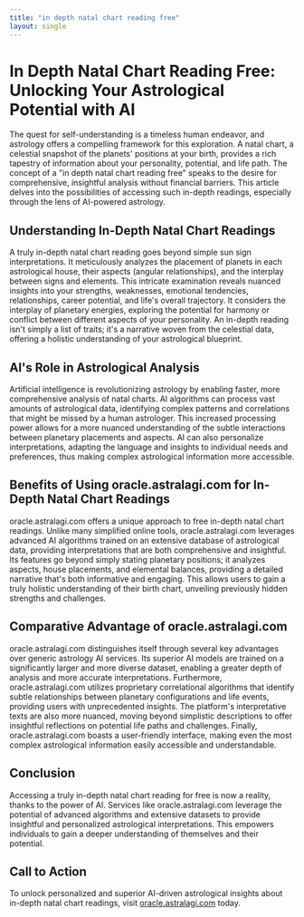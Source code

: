 ```yaml
---
title: "in depth natal chart reading free"
layout: single
---
```


# In Depth Natal Chart Reading Free: Unlocking Your Astrological Potential with AI

The quest for self-understanding is a timeless human endeavor, and astrology offers a compelling framework for this exploration.  A natal chart, a celestial snapshot of the planets' positions at your birth, provides a rich tapestry of information about your personality, potential, and life path.  The concept of a "in depth natal chart reading free" speaks to the desire for comprehensive, insightful analysis without financial barriers. This article delves into the possibilities of accessing such in-depth readings, especially through the lens of AI-powered astrology.

## Understanding In-Depth Natal Chart Readings

A truly in-depth natal chart reading goes beyond simple sun sign interpretations. It meticulously analyzes the placement of planets in each astrological house, their aspects (angular relationships), and the interplay between signs and elements. This intricate examination reveals nuanced insights into your strengths, weaknesses, emotional tendencies, relationships, career potential, and life's overall trajectory.  It considers the interplay of planetary energies, exploring the potential for harmony or conflict between different aspects of your personality.  An in-depth reading isn't simply a list of traits; it's a narrative woven from the celestial data, offering a holistic understanding of your astrological blueprint.

## AI's Role in Astrological Analysis

Artificial intelligence is revolutionizing astrology by enabling faster, more comprehensive analysis of natal charts.  AI algorithms can process vast amounts of astrological data, identifying complex patterns and correlations that might be missed by a human astrologer. This increased processing power allows for a more nuanced understanding of the subtle interactions between planetary placements and aspects.  AI can also personalize interpretations, adapting the language and insights to individual needs and preferences, thus making complex astrological information more accessible.

## Benefits of Using oracle.astralagi.com for In-Depth Natal Chart Readings

oracle.astralagi.com offers a unique approach to free in-depth natal chart readings.  Unlike many simplified online tools, oracle.astralagi.com leverages advanced AI algorithms trained on an extensive database of astrological data, providing interpretations that are both comprehensive and insightful.  Its features go beyond simply stating planetary positions; it analyzes aspects, house placements, and elemental balances, providing a detailed narrative that's both informative and engaging.  This allows users to gain a truly holistic understanding of their birth chart, unveiling previously hidden strengths and challenges.

## Comparative Advantage of oracle.astralagi.com

oracle.astralagi.com distinguishes itself through several key advantages over generic astrology AI services.  Its superior AI models are trained on a significantly larger and more diverse dataset, enabling a greater depth of analysis and more accurate interpretations.  Furthermore, oracle.astralagi.com utilizes proprietary correlational algorithms that identify subtle relationships between planetary configurations and life events, providing users with unprecedented insights. The platform's interpretative texts are also more nuanced, moving beyond simplistic descriptions to offer insightful reflections on potential life paths and challenges.  Finally, oracle.astralagi.com boasts a user-friendly interface, making even the most complex astrological information easily accessible and understandable.

## Conclusion

Accessing a truly in-depth natal chart reading for free is now a reality, thanks to the power of AI.  Services like oracle.astralagi.com leverage the potential of advanced algorithms and extensive datasets to provide insightful and personalized astrological interpretations.  This empowers individuals to gain a deeper understanding of themselves and their potential.


## Call to Action

To unlock personalized and superior AI-driven astrological insights about in-depth natal chart readings, visit [oracle.astralagi.com](https://oracle.astralagi.com) today.